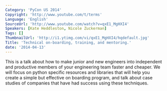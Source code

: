 ```yaml
---
Category: 'PyCon US 2014'
Copyright: 'http://www.youtube.com/t/terms'
Language: 'English'
SourceUrl: 'http://www.youtube.com/watch?v=qxE1_MgHXI4'
Speakers: [Kate Heddleston, Nicole Zuckerman]
Tags: []
ThumbnailUrl: 'http://i1.ytimg.com/vi/qxE1_MgHXI4/hqdefault.jpg'
Title: 'Technical on-boarding, training, and mentoring.'
date: '2014-04-13'
---
```

This is a talk about how to make junior and new engineers into independent and productive members of your engineering team faster and cheaper. We will focus on python specific resources and libraries that will help you create a simple but effective on boarding program, and talk about case studies of companies that have had success using these techniques.
